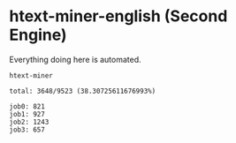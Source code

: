 # htext-miner-english (Second Engine)

Everything doing here is automated.

```
htext-miner

total: 3648/9523 (38.30725611676993%)

job0: 821
job1: 927
job2: 1243
job3: 657
```